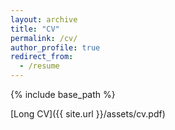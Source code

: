 ```yaml
---
layout: archive
title: "CV"
permalink: /cv/
author_profile: true
redirect_from:
  - /resume
---
```


{% include base_path %}

[Long CV]({{ site.url }}/assets/cv.pdf)

